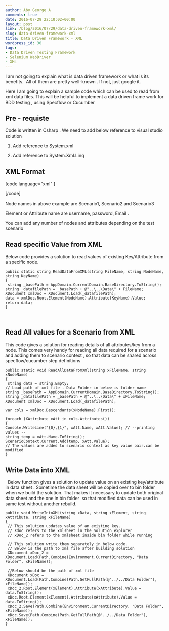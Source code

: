 ```yaml
---
author: Aby George A
comments: true
date: 2016-07-29 22:10:02+00:00
layout: post
link: /blog/2016/07/29/data-driven-framework-xml/
slug: data-driven-framework-xml
title: Data Driven Framework - XML
wordpress_id: 30
tags:
- Data Driven Testing Framework
- Selenium WebDriver
- XML
---
```


I am not going to explain what is data driven framework or what is its benefits.  All of them are pretty well-known . If not, just google it.

Here I am going to explain a sample code which can be used to read from xml data files. This will be helpful to implement a data driven frame work for BDD testing , using Specflow or Cucumber


## Pre - requiste


Code is written in Csharp . We need to add below reference to visual studio solution



	
  1. Add reference to System.xml

	
  2. Add reference to System.Xml.Linq




## **XML Format**


[code language="xml" ]




[/code]

Node names in above example are Scenario1, Scenario2 and Scenario3

Element or Attribute name are username, password, Email .

You can add any number of nodes and attributes depending on the test scenario


## **Read specific Value from XML**


Below code provides a solution to read values of existing Key/Attribute from a specific node.

```
public static string ReadDataFromXML(string FileName, string NodeName, string KeyName)
{
 string _basePath = AppDomain.CurrentDomain.BaseDirectory.ToString();
string _datafilePath = _basePath + @"..\..\Data\" + FileName;
XDocument xmlDoc = XDocument.Load(_datafilePath);
data = xmlDoc.Root.Element(NodeName).Attribute(KeyName).Value;
return data;
}
```


 




## Read All values for a Scenario from XML


This code gives a solution for reading details of all attributes/key from a node. This comes very handy for reading all data required for a scenario and adding them to scenario context , so that data can be shared across specflow/cucumber step definitions

```
public static void ReadAllDataFromXml(string xFileName, string xNodeName)
{
 string data = string.Empty;
// Load path of xml file . Data Folder in below is folder name
string _basePath = AppDomain.CurrentDomain.BaseDirectory.ToString();
string _datafilePath = _basePath + @"..\..\Data\" + xFileName;
XDocument xmlDoc = XDocument.Load(_datafilePath);

var cols = xmlDoc.Descendants(xNodeName).First();

foreach (XAttribute xAtt in cols.Attributes())
{
Console.WriteLine("{0},{1}", xAtt.Name, xAtt.Value); // --printing values --
string temp = xAtt.Name.ToString();
ScenarioContext.Current.Add(temp, xAtt.Value);
// The values are added to scenario context as key value pair.can be modified
}
```





## Write Data into XML




  Below function gives a solution to update value on an existing key/attribute in data sheet . Sometime the data sheet will be copied over to bin folder when we build the solution. That makes it necessary to update both original data sheet and the one in bin folder  so that modified data can be used in same test without another rebuild.

```
public void WriteIntoXML(string xData, string xElement, string xAttribute, string xFileName)
{
 // This solution updates value of an existing key.
 // Xdoc refers to the xmlsheet in the Solution explorer
 // xDoc_2 refers to the xmlsheet inside bin folder while running

 // This solution write them separately in below code.
 // Below is the path to xml file after building solution
 XDocument xDoc_2 = XDocument.Load(Path.Combine(Environment.CurrentDirectory, "Data Folder", xFileName));

 //Below should be the path of xml file
 XDocument xDoc = XDocument.Load(Path.Combine(Path.GetFullPath(@"../../Data Folder"), xFileName));
 xDoc_2.Root.Element(xElement).Attribute(xAttribute).Value = data.ToString();
 xDoc.Root.Element(xElement).Attribute(xAttribute).Value = data.ToString();
 xDoc_2.Save(Path.Combine(Environment.CurrentDirectory, "Data Folder", xFileName));
 xDoc.Save(Path.Combine(Path.GetFullPath(@"../../Data Folder"), xFileName));
}
```





